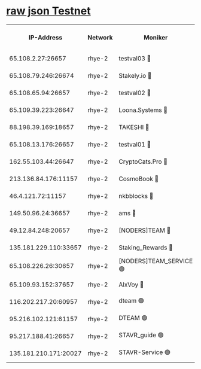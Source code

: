 
[raw json Testnet](https://rpc-check.quickt.stavr.tech/quickt/rpc-quickt-result.json)
=


<table><tr><th>IP-Address</th><th>Network</th><th>Moniker</th><th>Latest Block Height</th><th>Earliest Block Height</th><th>Catching Up</th><th>Tx Index</th><th>Voting Power</th><th>Scan Time</th></tr><tr><td>65.108.2.27:26657</td><td>rhye-2</td><td>testval03 🔴</td><td>1093979</td><td>1</td><td>False</td><td>on</td><td>11002050</td><td>2024-03-04T07:13:34.133195414UTC</td></tr><tr><td>65.108.79.246:26674</td><td>rhye-2</td><td>Stakely.io 🔴</td><td>1093979</td><td>1</td><td>False</td><td>on</td><td>10010</td><td>2024-03-04T07:13:36.538041802UTC</td></tr><tr><td>65.108.65.94:26657</td><td>rhye-2</td><td>testval02 🔴</td><td>1093979</td><td>1</td><td>False</td><td>on</td><td>11002050</td><td>2024-03-04T07:13:39.245398939UTC</td></tr><tr><td>65.109.39.223:26647</td><td>rhye-2</td><td>Loona.Systems 🔴</td><td>1093980</td><td>1</td><td>False</td><td>off</td><td>86949</td><td>2024-03-04T07:13:39.857120087UTC</td></tr><tr><td>88.198.39.169:18657</td><td>rhye-2</td><td>TAKESHI 🔴</td><td>1093980</td><td>1</td><td>False</td><td>off</td><td>40542</td><td>2024-03-04T07:13:40.460613197UTC</td></tr><tr><td>65.108.13.176:26657</td><td>rhye-2</td><td>testval01 🔴</td><td>1093980</td><td>1</td><td>False</td><td>on</td><td>13082010</td><td>2024-03-04T07:13:41.492242516UTC</td></tr><tr><td>162.55.103.44:26647</td><td>rhye-2</td><td>CryptoCats.Pro 🔴</td><td>1093986</td><td>1</td><td>False</td><td>off</td><td>9999</td><td>2024-03-04T07:14:13.600921982UTC</td></tr><tr><td>213.136.84.176:11157</td><td>rhye-2</td><td>CosmoBook 🔴</td><td>1093985</td><td>65301</td><td>False</td><td>off</td><td>1520417</td><td>2024-03-04T07:14:07.203310566UTC</td></tr><tr><td>46.4.121.72:11157</td><td>rhye-2</td><td>nkbblocks 🔴</td><td>1093977</td><td>70101</td><td>False</td><td>off</td><td>81084</td><td>2024-03-04T07:13:27.209682077UTC</td></tr><tr><td>149.50.96.24:36657</td><td>rhye-2</td><td>ams 🔴</td><td>1093983</td><td>133501</td><td>False</td><td>on</td><td>10732</td><td>2024-03-04T07:13:56.718765540UTC</td></tr><tr><td>49.12.84.248:20657</td><td>rhye-2</td><td>[NODERS]TEAM 🔴</td><td>1093982</td><td>146001</td><td>False</td><td>on</td><td>59690</td><td>2024-03-04T07:13:54.309602494UTC</td></tr><tr><td>135.181.229.110:33657</td><td>rhye-2</td><td>Staking_Rewards 🔴</td><td>1093980</td><td>149101</td><td>False</td><td>on</td><td>9900</td><td>2024-03-04T07:13:40.194931441UTC</td></tr><tr><td>65.108.226.26:30657</td><td>rhye-2</td><td>[NODERS]TEAM_SERVICE 🟢</td><td>1093980</td><td>241501</td><td>False</td><td>on</td><td>0</td><td>2024-03-04T07:13:41.144716165UTC</td></tr><tr><td>65.109.93.152:37657</td><td>rhye-2</td><td>AlxVoy 🔴</td><td>1093978</td><td>315173</td><td>False</td><td>on</td><td>150351</td><td>2024-03-04T07:13:31.697185996UTC</td></tr><tr><td>116.202.217.20:60957</td><td>rhye-2</td><td>dteam 🟢</td><td>1093980</td><td>421794</td><td>False</td><td>on</td><td>0</td><td>2024-03-04T07:13:39.487134180UTC</td></tr><tr><td>95.216.102.121:61157</td><td>rhye-2</td><td>DTEAM 🟢</td><td>946425</td><td>945401</td><td>False</td><td>on</td><td>0</td><td>2024-03-04T07:13:36.858518699UTC</td></tr><tr><td>95.217.188.41:26657</td><td>rhye-2</td><td>STAVR_guide 🟢</td><td>1093980</td><td>1020001</td><td>False</td><td>on</td><td>0</td><td>2024-03-04T07:13:40.796176280UTC</td></tr><tr><td>135.181.210.171:20027</td><td>rhye-2</td><td>STAVR-Service 🟢</td><td>1093982</td><td>1092001</td><td>False</td><td>on</td><td>0</td><td>2024-03-04T07:13:51.988952645UTC</td></tr></table>